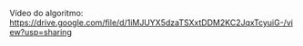 Vídeo do algoritmo: https://drive.google.com/file/d/1iMJUYX5dzaTSXxtDDM2KC2JqxTcyuiG-/view?usp=sharing
